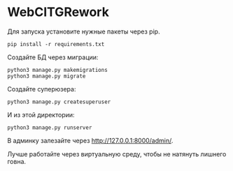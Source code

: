 # WebCITGRework

Для запуска установите нужные пакеты через pip.


```
pip install -r requirements.txt
```

Создайте БД через миграции:

```
python3 manage.py makemigrations
python3 manage.py migrate
```

Создайте суперюзера:

```
python3 manage.py createsuperuser
```

И из этой директории:

```
python3 manage.py runserver
```

В админку залезайте через http://127.0.0.1:8000/admin/.

Лучше работайте через виртуальную среду, чтобы не натянуть лишнего говна.

